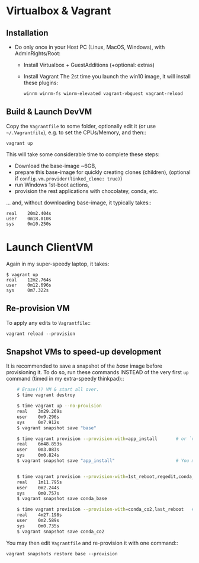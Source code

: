 # Virtualbox & Vagrant

## Installation

- Do only once in your Host PC (Linux, MacOS, Windows), with AdminRights/Root:
  - Install Virtualbox + GuestAdditions (+optional: extras)
  - Install Vagrant
    The 2st time you launch the win10 image, it will install these plugins:

        winrm winrm-fs winrm-elevated vagrant-vbguest vagrant-reload


## Build & Launch DevVM

Copy the `Vagrantfile` to some folder, optionally edit it
(or use `~/.Vagrantfile`), e.g. to set the CPUs/Memory,
and then::

    vagrant up

This will take some considerable time to complete
these steps:

- Download the base-image ~6GB,
- prepare this base-image for quickly creating clones (children),
  (optional if `config.vm.provider(linked_clone: true)`)
- run Windows 1st-boot actions,
- provision the rest applications with chocolatey, conda, etc.

... and, without downloading base-image, it typically takes::

    real    20m2.404s
    user    0m18.010s
    sys     0m10.250s


# Launch ClientVM

Again in my super-speedy laptop, it takes:

    $ vagrant up
    real    12m2.764s
    user    0m12.696s
    sys     0m7.322s

## Re-provision VM

To apply any edits to `Vagrantfile`::

    vagrant reload --provision


## Snapshot VMs to speed-up development
It is recommended to save a snapshot of the *base* image before
provisioning it.  To do so, run these commands INSTEAD of
the very first `up` command (timed in my extra-speedy thinkpad)::

```bash
    # Erase(!) VM & start all over.
    $ time vagrant destroy

    $ time vagrant up --no-provision
    real    3m29.269s
    user    0m9.296s
    sys     0m7.912s
    $ vagrant snapshot save "base"

    $ time vagrant provision --provision-with=app_install       # or `vagrant up --provision-with=...`
    real    6m48.853s
    user    0m3.083s
    sys     0m0.824s
    $ vagrant snapshot save "app_install"                       # You may skip this or any snapshot.


    $ time vagrant provision --provision-with=1st_reboot,regedit,conda_base
    real    1m11.795s
    user    0m2.244s
    sys     0m0.757s
    $ vagrant snapshot save conda_base

    $ time vagrant provision --provision-with=conda_co2,last_reboot   # Or run all with `vagrant up --provision`.
    real    4m27.198s
    user    0m2.589s
    sys     0m0.735s
    $ vagrant snapshot save conda_co2
```

You may then edit `Vagrantfile` and re-provision it with one command::

    vagrant snapshots restore base --provision
